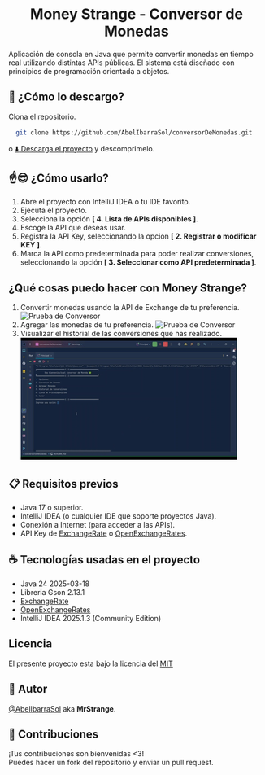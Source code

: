 
<h1 align="center">Money Strange - Conversor de Monedas</h1>

Aplicación de consola en Java que permite convertir monedas en tiempo real utilizando distintas APIs públicas. El sistema está diseñado con principios de programación orientada a objetos.

## :floppy_disk: ¿Cómo lo descargo?
Clona el repositorio.
```bash
  git clone https://github.com/AbelIbarraSol/conversorDeMonedas.git
```
o [:arrow_down: Descarga el proyecto](https://github.com/AbelIbarraSol/conversorDeMonedas/archive/refs/heads/main.zip) y descomprimelo.

## :point_up::sunglasses: ¿Cómo usarlo?

1. Abre el proyecto con IntelliJ IDEA o tu IDE favorito.
2. Ejecuta el proyecto.
3. Selecciona la opción **[ 4. Lista de APIs disponibles ]**.
4. Escoge la API que deseas usar.
5. Registra la API Key, seleccionando la opcion **[ 2. Registrar o modificar KEY ]**.
6. Marca la API como predeterminada para poder realizar conversiones, seleccionando la opción **[ 3. Seleccionar como API predeterminada ]**.

## ¿Qué cosas puedo hacer con Money Strange?
1. Convertir monedas usando la API de Exchange de tu preferencia.
![Prueba de Conversor](src/com/strange/conversorDeMonedas/assets/DemoConversor.gif)
2. Agregar las monedas de tu preferencia.
![Prueba de Conversor](src/com/strange/conversorDeMonedas/assets/DemoAgregarMonedas.gif)
3. Visualizar el historial de las conversiones que has realizado.
![Prueba de Reporte de Conversiones](src/com/strange/conversorDeMonedas/assets/DemoObtenerReporte.gif)

## :clipboard: Requisitos previos
- Java 17 o superior.
- IntelliJ IDEA (o cualquier IDE que soporte proyectos Java).
- Conexión a Internet (para acceder a las APIs).
- API Key de [ExchangeRate](https://www.exchangerate-api.com/) o [OpenExchangeRates](https://openexchangerates.org/).

## :coffee: Tecnologías usadas en el proyecto
- Java 24 2025-03-18
- Libreria Gson 2.13.1 
- [ExchangeRate](https://www.exchangerate-api.com/)
- [OpenExchangeRates](https://openexchangerates.org/)
- IntelliJ IDEA 2025.1.3 (Community Edition)

## Licencia
El presente proyecto esta bajo la licencia del [MIT](https://choosealicense.com/licenses/mit/)

## :bust_in_silhouette: Autor
[@AbelIbarraSol](https://github.com/AbelIbarraSol) aka **MrStrange**.

## :busts_in_silhouette: Contribuciones

¡Tus contribuciones son bienvenidas <3!<br>Puedes hacer un fork del repositorio y enviar un pull request.
